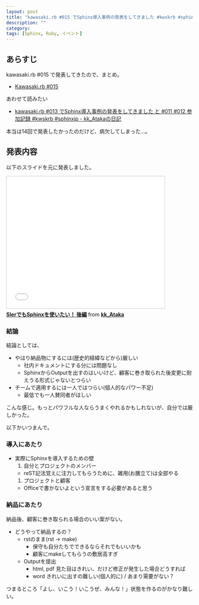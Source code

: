 ```yaml
---
layout: post
title: "kawasaki.rb #015 でSphinx導入事例の発表をしてきました #kwskrb #sphinxjp"
description: ""
category: 
tags: [Sphinx, Ruby, イベント]
---
```


## あらすじ

kawasaki.rb #015 で発表してきたので、まとめ。

- [Kawasaki.rb #015](http://kawasakirb.doorkeeper.jp/events/14213)

あわせて読みたい

- [kawasaki.rb #013 でSphinx導入事例の発表をしてきました と #011 #012 参加記録 #kwskrb #sphinxjp - kk_Atakaの日記](http://d.hatena.ne.jp/kk_Ataka/20140713/1405235433)

本当は14回で発表したかったのだけど、病欠してしまった…。

## 発表内容

以下のスライドを元に発表しました。

<iframe src="//www.slideshare.net/slideshow/embed_code/38432275" width="427" height="356" frameborder="0" marginwidth="0" marginheight="0" scrolling="no" style="border:1px solid #CCC; border-width:1px; margin-bottom:5px; max-width: 100%;" allowfullscreen> </iframe> <div style="margin-bottom:5px"> <strong> <a href="https://www.slideshare.net/kk_Ataka/20140827-sphinx2" title="SIerでもSphinxを使いたい！ 後編" target="_blank">SIerでもSphinxを使いたい！ 後編</a> </strong> from <strong><a href="http://www.slideshare.net/kk_Ataka" target="_blank">kk_Ataka</a></strong> </div>

### 結論

結論としては、

- やはり納品物にするには(歴史的経緯などから)厳しい
  - 社内ドキュメントにする分には問題なし
  - SphinxからOutputを出すのはいいけど、顧客に巻き取られた後変更に耐えうる形式じゃないとつらい
- チームで適用するには一人ではつらい(個人的なパワー不足)
  - 最低でも一人賛同者がほしい

こんな感じ。もっとパワフルな人ならうまくやれるかもしれないが、自分では厳しかった。

以下かいつまんで。

### 導入にあたり

- 実際にSphinxを導入するための壁
  1. 自分とプロジェクトのメンバー
    - reST記法覚えに注力してもらうために、雑用(お膳立て)は全部やる
  1. プロジェクトと顧客
    - Officeで書かないよという宣言をする必要があると思う

### 納品にあたり

納品後、顧客に巻き取られる場合のいい案がない。

- どうやって納品するの？
  - rstのまま(rst -> make)
    - 保守も自分たちでできるならそれでもいいかも
    - 顧客にmakeしてもらうの敷居高すぎ
  - Outputを提出
    - html, pdf 見た目はきれい、だけど修正が発生した場合どうすれば
    - word きれいに出すの難しい(個人的に) / あまり需要がない？

つまるところ「よし、いこう！いこうぜ、みんな！」状態を作るのがかなり難しい。
